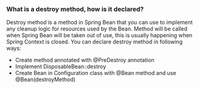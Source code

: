### What is a destroy method, how is it declared?
Destroy method is a method in Spring Bean that you can use to implement any cleanup logic for resources used by the Bean. Method will be called when Spring Bean will be taken out of use, this is usually happening when Spring Context is closed.
You can declare destroy method in following ways:
- Create method annotated with @PreDestroy annotation
- Implement DisposableBean::destroy
- Create Bean in Configuration class with @Bean method and use @Bean(destroyMethod)